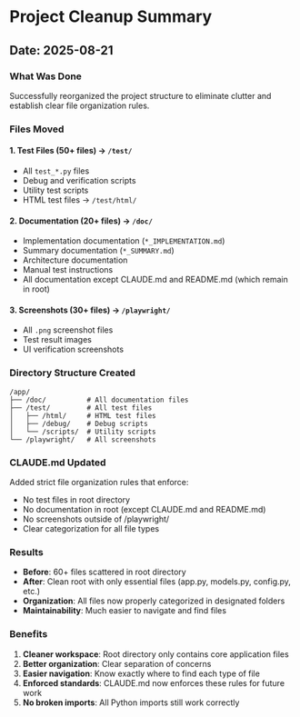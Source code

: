 # Project Cleanup Summary

## Date: 2025-08-21

### What Was Done

Successfully reorganized the project structure to eliminate clutter and establish clear file organization rules.

### Files Moved

#### 1. Test Files (50+ files) → `/test/`
- All `test_*.py` files
- Debug and verification scripts
- Utility test scripts
- HTML test files → `/test/html/`

#### 2. Documentation (20+ files) → `/doc/`
- Implementation documentation (`*_IMPLEMENTATION.md`)
- Summary documentation (`*_SUMMARY.md`)
- Architecture documentation
- Manual test instructions
- All documentation except CLAUDE.md and README.md (which remain in root)

#### 3. Screenshots (30+ files) → `/playwright/`
- All `.png` screenshot files
- Test result images
- UI verification screenshots

### Directory Structure Created

```
/app/
├── /doc/          # All documentation files
├── /test/         # All test files
│   ├── /html/     # HTML test files
│   ├── /debug/    # Debug scripts
│   └── /scripts/  # Utility scripts
└── /playwright/   # All screenshots
```

### CLAUDE.md Updated

Added strict file organization rules that enforce:
- No test files in root directory
- No documentation in root (except CLAUDE.md and README.md)
- No screenshots outside of /playwright/
- Clear categorization for all file types

### Results

- **Before**: 60+ files scattered in root directory
- **After**: Clean root with only essential files (app.py, models.py, config.py, etc.)
- **Organization**: All files now properly categorized in designated folders
- **Maintainability**: Much easier to navigate and find files

### Benefits

1. **Cleaner workspace**: Root directory only contains core application files
2. **Better organization**: Clear separation of concerns
3. **Easier navigation**: Know exactly where to find each type of file
4. **Enforced standards**: CLAUDE.md now enforces these rules for future work
5. **No broken imports**: All Python imports still work correctly